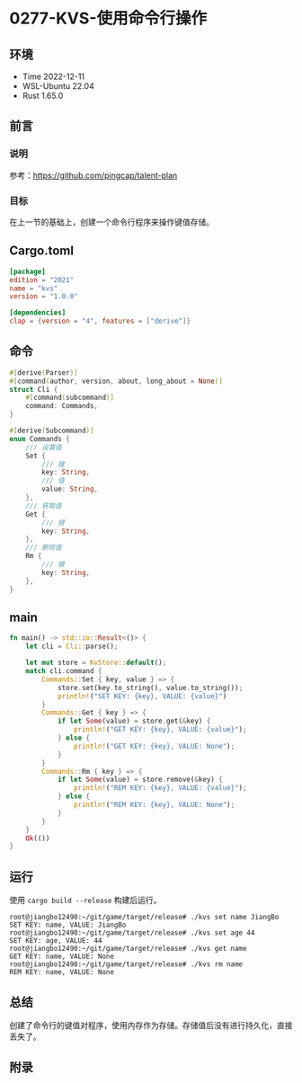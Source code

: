 # 0277-KVS-使用命令行操作

## 环境

- Time 2022-12-11
- WSL-Ubuntu 22.04
- Rust 1.65.0

## 前言

### 说明

参考：<https://github.com/pingcap/talent-plan>

### 目标

在上一节的基础上，创建一个命令行程序来操作键值存储。

## Cargo.toml

```toml
[package]
edition = "2021"
name = "kvs"
version = "1.0.0"

[dependencies]
clap = {version = "4", features = ["derive"]}
```

## 命令

```Rust
#[derive(Parser)]
#[command(author, version, about, long_about = None)]
struct Cli {
    #[command(subcommand)]
    command: Commands,
}

#[derive(Subcommand)]
enum Commands {
    /// 设置值
    Set {
        /// 键
        key: String,
        /// 值
        value: String,
    },
    /// 获取值
    Get {
        /// 键
        key: String,
    },
    /// 删除值
    Rm {
        /// 键
        key: String,
    },
}
```

## main

```Rust
fn main() -> std::io::Result<()> {
    let cli = Cli::parse();

    let mut store = KvStore::default();
    match cli.command {
        Commands::Set { key, value } => {
            store.set(key.to_string(), value.to_string());
            println!("SET KEY: {key}, VALUE: {value}")
        }
        Commands::Get { key } => {
            if let Some(value) = store.get(&key) {
                println!("GET KEY: {key}, VALUE: {value}");
            } else {
                println!("GET KEY: {key}, VALUE: None");
            }
        }
        Commands::Rm { key } => {
            if let Some(value) = store.remove(&key) {
                println!("REM KEY: {key}, VALUE: {value}");
            } else {
                println!("REM KEY: {key}, VALUE: None");
            }
        }
    }
    Ok(())
}
```

## 运行

使用 `cargo build --release` 构建后运行。

```text
root@jiangbo12490:~/git/game/target/release# ./kvs set name JiangBo
SET KEY: name, VALUE: JiangBo
root@jiangbo12490:~/git/game/target/release# ./kvs set age 44
SET KEY: age, VALUE: 44
root@jiangbo12490:~/git/game/target/release# ./kvs get name
GET KEY: name, VALUE: None
root@jiangbo12490:~/git/game/target/release# ./kvs rm name
REM KEY: name, VALUE: None
```

## 总结

创建了命令行的键值对程序，使用内存作为存储。存储值后没有进行持久化，直接丢失了。

## 附录
